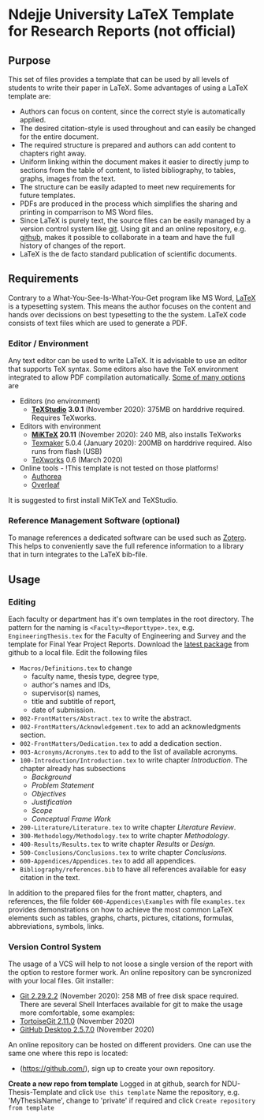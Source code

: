 # Ndejje University LaTeX Template for Research Reports (not official)

## Purpose
This set of files provides a template that can be used by all levels of students to write their paper in LaTeX. 
Some advantages of using a LaTeX template are:
* Authors can focus on content, since the correct style is automatically applied.
* The desired citation-style is used throughout and can easily be changed for the entire document.
* The required structure is prepared and authors can add content to chapters right away.
* Uniform linking within the document makes it easier to directly jump to sections from the table of content, to listed bibliography, to tables, graphs, images from the text.
* The structure can be easily adapted to meet new requirements for future templates.
* PDFs are produced in the process which simplifies the sharing and printing in comparrison to MS Word files.
* Since LaTeX is purely text, the source files can be easily managed by a version control system like [git](https://git-scm.com/). Using git and an online repository, e.g. [github](https://github.com), makes it possible to collaborate in a team and have the full history of changes of the report. 
* LaTeX is the de facto standard publication of scientific documents.

## Requirements
Contrary to a What-You-See-Is-What-You-Get program like MS Word, [LaTeX](https://www.latex-project.org/) is a typesetting system. This means the author focuses on the content and hands over decissions on best typesetting to the the system. LaTeX code consists of text files which are used to generate a PDF.
### Editor / Environment
Any text editor can be used to write LaTeX. It is advisable to use an editor that supports TeX syntax. Some editors also have the TeX environment integrated to allow PDF compilation automatically. [Some of many options](https://alternativeto.net/software/texmakerx/) are
- Editors (no environment)
  - __[TeXStudio](https://texstudio.org/) 3.0.1__ (November 2020): 375MB on harddrive required. Requires TeXworks.
- Editors with environment
  - __[MiKTeX](https://miktex.org/) 20.11__ (November 2020): 240 MB, also installs TeXworks
  - [Texmaker](https://www.xm1math.net/texmaker/) 5.0.4 (January 2020): 200MB on harddrive required. Also runs from flash (USB)
  - [TeXworks](https://www.tug.org/texworks/) 0.6 (March 2020)
- Online tools - !This template is not tested on those platforms!
  - [Authorea](https://www.authorea.com/)
  - [Overleaf](https://www.overleaf.com/)

It is suggested to first install MiKTeX and TeXStudio.
### Reference Management Software (optional)
To manage references a dedicated software can be used such as [Zotero](https://www.zotero.org/). This helps to conveniently save the full reference information to a library that in turn integrates to the LaTeX bib-file. 

## Usage
### Editing
Each faculty or department has it's own templates in the root directory. The pattern for the naming is `<Faculty><Reporttype>.tex`, e.g. `EngineeringThesis.tex` for the Faculty of Engineering and Survey and the template for Final Year Project Reports.
Download the [latest package](https://github.com/orgs/NDUWRDC/packages?repo_name=NDU-Thesis-Template) from github to a local file.
Edit the following files
* `Macros/Definitions.tex` to change 
  * faculty name, thesis type, degree type,
  * author's names and IDs,
  * supervisor(s) names,
  * title and subtitle of report,
  * date of submission.
* `002-FrontMatters/Abstract.tex` to write the abstract.
* `002-FrontMatters/Acknowledgement.tex` to add an acknowledgments section.
* `002-FrontMatters/Dedication.tex` to add a dedication section.
* `003-Acronyms/Acronyms.tex` to add to the list of available acronyms.
* `100-Introduction/Introduction.tex` to write chapter *Introduction*. The chapter already has subsections
  * *Background*
  * *Problem Statement*
  * *Objectives*
  * *Justification*
  * *Scope*
  * *Conceptual Frame Work*
* `200-Literature/Literature.tex` to write chapter *Literature Review*.
* `300-Methodology/Methodology.tex` to write chapter *Methodology*.
* `400-Results/Results.tex` to write chapter *Results* or *Design*.
* `500-Conclusions/Conclusions.tex` to write chapter *Conclusions*.
* `600-Appendices/Appendices.tex` to add all appendices.
* `Bibliography/references.bib` to have all references available for easy citation in the text.

In addition to the prepared files for the front matter, chapters, and references, the file folder `600-Appendices\Examples` with file `examples.tex` provides demonstrations on how to achieve the most common LaTeX elements such as tables, graphs, charts, pictures, citations, formulas, abbreviations, symbols, links.

### Version Control System
The usage of a VCS will help to not loose a single version of the report with the option to restore former work. An online repository can be syncronized with your local files.
Git installer:
* [Git 2.29.2.2](https://git-scm.com/downloads) (November 2020): 258 MB of free disk space required.
There are several Shell Interfaces available for git to make the usage more comfortable, some examples:
* [TortoiseGit 2.11.0](https://tortoisegit.org/) (November 2020)
* [GitHub Desktop 2.5.7.0](https://desktop.github.com/) (November 2020)

An online repository can be hosted on different providers. One can use the same one where this repo is located:
* (https://github.com/), sign up to create your own repository.

__Create a new repo from template__
Logged in at github, search for NDU-Thesis-Template and click `Use this template`
Name the repository, e.g. 'MyThesisName', change to 'private' if required and click `Create repository from template`